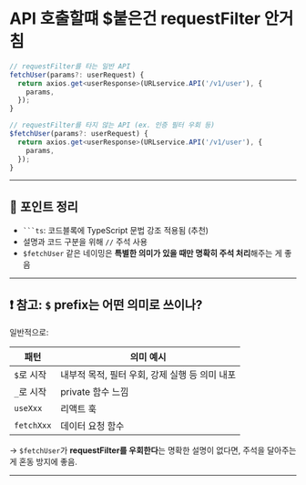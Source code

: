 # API 호출할떄 $붙은건 requestFilter 안거침


```ts
// requestFilter를 타는 일반 API
fetchUser(params?: userRequest) {
  return axios.get<userResponse>(URLservice.API('/v1/user'), {
    params,
  });
}

// requestFilter를 타지 않는 API (ex. 인증 필터 우회 등)
$fetchUser(params?: userRequest) {
  return axios.get<userResponse>(URLservice.API('/v1/user'), {
    params,
  });
}
```

---

## 📌 포인트 정리

- ` ```ts `: 코드블록에 TypeScript 문법 강조 적용됨 (추천)
- 설명과 코드 구분을 위해 `//` 주석 사용
- `$fetchUser` 같은 네이밍은 **특별한 의미가 있을 때만 명확히 주석 처리**해주는 게 좋음

---

## ❗ 참고: `$` prefix는 어떤 의미로 쓰이나?

일반적으로:

| 패턴 | 의미 예시 |
|------|-----------|
| `$`로 시작 | 내부적 목적, 필터 우회, 강제 실행 등 의미 내포 |
| `_`로 시작 | private 함수 느낌 |
| `useXxx` | 리액트 훅 |
| `fetchXxx` | 데이터 요청 함수 |

→ `$fetchUser`가 **requestFilter를 우회한다**는 명확한 설명이 없다면, 주석을 달아주는 게 혼동 방지에 좋음.

---
